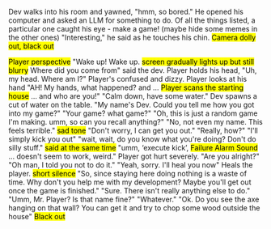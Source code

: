 Dev walks into his room and yawned, "hmm, so bored." He opened his computer and asked an LLM for something to do. Of all the things listed, a particular one caught his eye - make a game! (maybe hide some memes in the other ones) "Interesting," he said as he touches his chin. <mark class="hltr-purple">Camera dolly out, black out</mark> 

<mark class="hltr-purple">Player perspective</mark> "Wake up! Wake up. <mark class="hltr-purple">screen gradually lights up but still blurry</mark> Where did you come from" said the dev. Player holds his head, "Uh, my head. Where am I?" Player's confused and dizzy. Player looks at his hand "AH! My hands, what happened? and ... <mark class="hltr-blue">Player scans the starting house</mark> ... and who are you!" "Calm down, have some water." Dev spawns a cut of water on the table. "My name's Dev. Could you tell me how you got into my game?" "Your game? what game?" "Oh, this is just a random game I'm making. umm, so can you recall anything?" "No, not even my name. This feels terrible." <mark class="hltr-blue">sad tone</mark> "Don't worry, I can get you out." "Really, how?" "I'll simply kick you out" "wait, wait, do you know what you're doing? Don't do silly stuff." <mark class="hltr-blue">said at the same time</mark> "umm, ‘execute kick’, <mark class="hltr-yellow">Failure Alarm Sound</mark> … doesn't seem to work, weird." Player got hurt severely. "Are you alright?" "Oh man, I told you not to do it." "Yeah, sorry. I'll heal you now" Heals the player. <mark class="hltr-yellow">short silence</mark> "So, since staying here doing nothing is a waste of time. Why don't you help me with my development? Maybe you'll get out once the game is finished." "Sure. There isn't really anything else to do." "Umm, Mr. Player? Is that name fine?" "Whatever." "Ok. Do you see the axe hanging on that wall? You can get it and try to chop some wood outside the house" <mark class="hltr-purple">Black out</mark>
